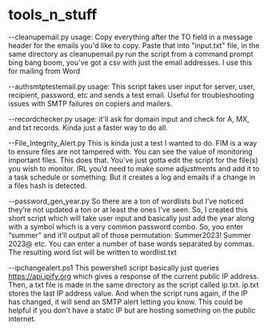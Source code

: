 # tools_n_stuff

--cleanupemail.py usage: 
Copy everything after the TO field in a message header for the emails you'd like to copy. 
Paste that into "input.txt" file, in the same directory as cleanupemail.py 
run the script from a command prompt 
bing bang boom, you've got a csv with just the email addresses. 
I use this for mailing from Word

--authsmtptestemail.py usage: 
This script takes user input for server, user, recipient, password, etc and sends a test email. Useful for troubleshooting issues with SMTP failures on copiers and mailers. 


--recordchecker.py usage: 
it'll ask for domain input and check for A, MX, and txt records. Kinda just a faster way to do all. 


--File_Integrity_Alert.py 
This is kinda just a test I wanted to do. FIM is a way to ensure files are not tampered with. You can see the value of monitoring important files. This does that. You’ve just gotta edit the script for the file(s) you wish to monitor. IRL you’d need to make some adjustments and add it to a task schedule or something. But it creates a log and emails if a change in a files hash is detected. 



--password_gen_year.py
So there are a ton of wordlists but I’ve noticed they’re not updated a ton or at least the ones I’ve seen. So, I created this short script which will take user input and basically just add the year along with a symbol which is a very common password combo. So, you enter “summer” and it’ll output all of those permutation: Summer2023! Summer 2023@ etc. You can enter a number of base words separated by commas. The resulting word list will be written to wordlist.txt


--ipchangealert.ps1 
This powershell script basically just queries https://api.ipify.org which gives a response of the current public IP address. Then, a txt file is made in the same directory as the script called ip.txt. ip.txt stores the last IP address value. And when the script runs again, if the IP has changed, it will send an SMTP alert letting you know. This could be helpful if you don't have a static IP but are hosting something on the public internet. 
